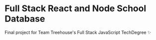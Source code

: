 # Full Stack React and Node School Database

Final project for Team Treehouse's Full Stack JavaScript TechDegree ✨
